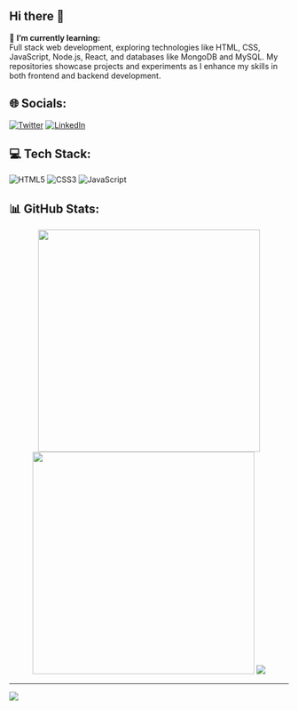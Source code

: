 ## Hi there 👋

 🌱 **I’m currently learning:**  <br>Full stack web development, exploring technologies like HTML, CSS, JavaScript, Node.js, React, and databases like MongoDB and MySQL. My repositories showcase projects and experiments as I enhance my skills in both frontend and backend development.

## 🌐 Socials:
[![Twitter](https://img.shields.io/badge/Twitter-%231DA1F2.svg?logo=Twitter&logoColor=white)](https://twitter.com/gxdhx) [![LinkedIn](https://img.shields.io/badge/LinkedIn-%230077B5.svg?logo=linkedin&logoColor=white)](https://linkedin.com/in/gxdhx)

## 💻 Tech Stack:
![HTML5](https://img.shields.io/badge/html5-%23E34F26.svg?style=for-the-badge&logo=html5&logoColor=white) ![CSS3](https://img.shields.io/badge/css3-%231572B6.svg?style=for-the-badge&logo=css3&logoColor=white) ![JavaScript](https://img.shields.io/badge/javascript-%23323330.svg?style=for-the-badge&logo=javascript&logoColor=%23F7DF1E)

## 📊 GitHub Stats:
<p align="center">
  <img src="https://github-readme-stats.vercel.app/api?username=gxdhx&show_icons=true&theme=bear" width="400">
  <img src="https://github-readme-streak-stats.herokuapp.com?user=gxdhx&theme=dark&hide_border=true" width="400">
  <img src="https://img.shields.io/badge/python-%234B8BBE.svg?style=for-the-badge&logo=python&logoColor=white">
</p>

---
[![](https://visitcount.itsvg.in/api?id=gxdhx&icon=0&color=0)](https://visitcount.itsvg.in)

